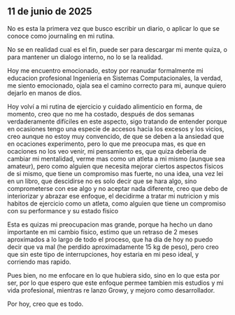 ## 11 de junio de 2025
No es esta la primera vez que busco escribir un diario, o aplicar lo que se conoce como journaling en mi rutina.

No se en realidad cual es el fin, puede ser para descargar mi mente quiza, o para mantener un dialogo interno, no lo se la realidad.

Hoy me encuentro emocionado, estoy por reanudar formalmente mi educacion profesional Ingenieria en Sistemas Computacionales, la verdad, me siento emocionado, ojala sea el camino correcto para mi, aunque quiero dejarlo en manos de dios.

Hoy volví a mi rutina de ejercicio y cuidado alimenticio en forma, de momento, creo que no me ha costado, después de dos semanas verdaderamente difíciles en este aspecto, sigo tratando de entender porque en ocasiones tengo una especie de accesos hacia los excesos y los vicios, creo aunque no estoy muy convencido, de que se deben a la ansiedad que en ocaciones experimento, pero lo que me preocupa mas, es que en ocaciones no los veo venir, mi pensamiento es, que quiza deberia de cambiar mi mentalidad, verme mas como un atleta a mi mismo (aunque sea amateur), pero como alguien que necesita mejorar ciertos aspectos físicos de si mismo, que tiene un compromiso mas fuerte, no una idea, una vez lei en un libro, que descidirse no es solo decir que se hara algo, sino comprometerse con ese algo y no aceptar nada diferente, creo que debo de interiorizar y abrazar ese enfoque, el decidirme a tratar mi nutricion y mis habitos de ejercicio como un atleta, como alguien que tiene un compromiso con su performance y su estado fisico

Esta es quizas mi preocupacion mas grande, porque ha hecho un dano importante en mi cambio fisico, estimo que un retraso de 2 meses aproximados a lo largo de todo el proceso, que ha dia de hoy no puedo decir que va mal (he perdido aproximadamente 15 kg de peso), pero creo que sin este tipo de interrupciones, hoy estaria en mi peso ideal, y corriendo mas rapido.

Pues bien, no me enfocare en lo que hubiera sido, sino en lo que esta por ser, por lo que espero que este enfoque permee tambien mis estudios y mi vida profesional, mientras re lanzo Growy, y mejoro como desarrollador.

Por hoy, creo que es todo.
